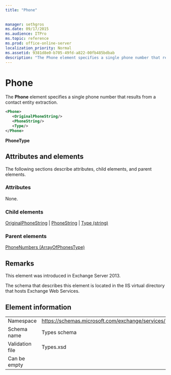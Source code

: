```yaml
---
title: "Phone"
 
 
manager: sethgros
ms.date: 09/17/2015
ms.audience: ITPro
ms.topic: reference
ms.prod: office-online-server
localization_priority: Normal
ms.assetid: 9381d8e0-b705-49fd-a822-00fb485bdbab
description: "The Phone element specifies a single phone number that results from a contact entity extraction."
---
```


# Phone

The **Phone** element specifies a single phone number that results from a contact entity extraction. 
  
```XML
<Phone>
   <OriginalPhoneString/>
   <PhoneString/>
   <Type/>
</Phone>
```

 **PhoneType**
## Attributes and elements

The following sections describe attributes, child elements, and parent elements.
  
### Attributes

None.
  
### Child elements

[OriginalPhoneString](originalphonestring.md) | [PhoneString](phonestring.md) | [Type (string)](type-string.md)
  
### Parent elements

[PhoneNumbers (ArrayOfPhonesType)](phonenumbers-arrayofphonestype.md)
  
## Remarks

This element was introduced in Exchange Server 2013.
  
The schema that describes this element is located in the IIS virtual directory that hosts Exchange Web Services.
  
## Element information

|||
|:-----|:-----|
|Namespace  <br/> |https://schemas.microsoft.com/exchange/services/2006/types  <br/> |
|Schema name  <br/> |Types schema  <br/> |
|Validation file  <br/> |Types.xsd  <br/> |
|Can be empty  <br/> ||
   

